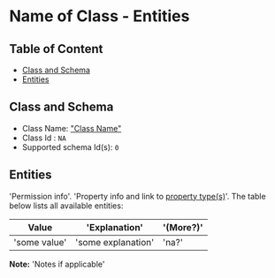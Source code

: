 Name of Class - Entities
========================

Table of Content
----------------
<!-- TOC START min:1 max:3 link:true asterisk:false update:true -->
  - [Class and Schema](#class-and-schema)
  - [Entities](#entities)
<!-- TOC END -->

## Class and Schema

- Class Name: ["Class Name"](../../classes/dir/class-name.md)
- Class Id : `NA`
- Supported schema Id(s): `0`

## Entities

'Permission info'. 'Property info and link to [property type(s)](../../README.md#property-types)'.
The table below lists all available entities:

| Value        | 'Explanation'               | '(More?)'    |
|--------------|-----------------------------|--------------|
| 'some value' | 'some explanation'          |  'na?'       |

**Note:**
'Notes if applicable'
